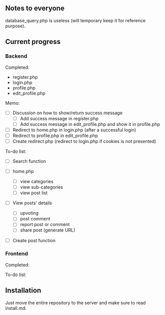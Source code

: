 ## Notes to everyone

database\_query.php is useless (will temporary keep it for reference purpose).

## Current progress

### Backend

Completed:

- register.php
- login.php
- profile.php
- edit\_profile.php

Memo:

- [ ] Discussion on how to show/return success message
	- [ ] Add success message in register.php
	- [ ] Add success message in edit\_profile.php and show it in profile.php
- [ ] Redirect to home.php in login.php (after a successful login)
- [ ] Redirect to profile.php in edit\_profile.php 
- [ ] Create redirect.php (redirect to login.php if cookies is not presented)

To-do list:

- [ ] Search function
- [ ] home.php	
	- [ ] view categories
	- [ ] view sub-categories
	- [ ] view post list
- [ ] View posts' details 	
	- [ ] upvoting
	- [ ] post comment
	- [ ] report post or comment
	- [ ] share post (generate URL)
- [ ] Create post function


### Frontend

Completed:

To-do list:

## Installation

Just move the entire repository to the server and make sure to read install.md.

